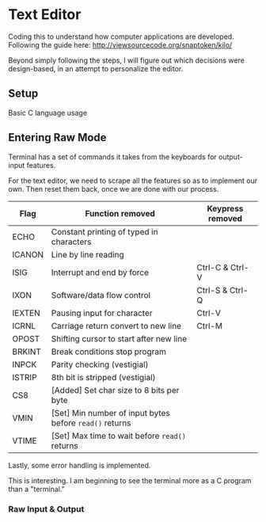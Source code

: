 # Text Editor

Coding this to understand how computer applications are developed.
Following the guide here: http://viewsourcecode.org/snaptoken/kilo/

Beyond simply following the steps, I will figure out which decisions were design-based, in an attempt to personalize the editor.

## Setup

Basic C language usage

## Entering Raw Mode

Terminal has a set of commands it takes from the keyboards for output-input features.

For the text editor, we need to scrape all the features so as to implement our own. Then reset them back, once we are done with our process.

Flag | Function removed | Keypress removed
--- | --- | --- |
ECHO | Constant printing of typed in characters | 
ICANON | Line by line reading | 
ISIG | Interrupt and end by force | Ctrl-C & Ctrl-V
IXON | Software/data flow control | Ctrl-S & Ctrl-Q
IEXTEN | Pausing input for character | Ctrl-V
ICRNL | Carriage return convert to new line | Ctrl-M
OPOST | Shifting cursor to start after new line |
BRKINT | Break conditions stop program |
INPCK | Parity checking (vestigial) |
ISTRIP | 8th bit is stripped (vestigial) |
CS8 | [Added] Set char size to 8 bits per byte | 
VMIN | [Set] Min number of input bytes before `read()` returns |
VTIME | [Set] Max time to wait before `read()` returns |

Lastly, some error handling is implemented.

This is interesting. I am beginning to see the terminal more as a C program than a "terminal."

### Raw Input & Output

